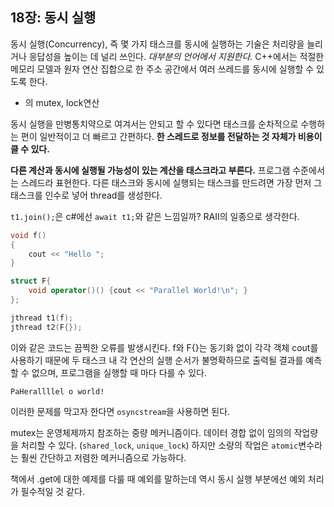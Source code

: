 ## 18장: 동시 실행

동시 실행(Concurrency), 즉 몇 가지 태스크를 동시에 실행하는 기술은 처리량을 늘리거나 응답성을 높이는 데 널리 쓰인다. *대부분의 언어에서 지원한다.* C++에서는 적절한 메모리 모델과 원자 연산 집합으로 한 주소 공간에서 여러 쓰레드를 동시에 실행할 수 있도록 한다.

- <thread>의 mutex, lock연산

동시 실행을 만병통치약으로 여겨서는 안되고 할 수 있다면 태스크를 순차적으로 수행하는 편이 일반적이고 더 빠르고 간편하다. **한 스레드로 정보를 전달하는 것 자체가 비용이 클 수 있다.**

**다른 계산과 동시에 실행될 가능성이 있는 계산을 태스크라고 부른다.** 프로그램 수준에서는 스레드라 표현한다. 다른 태스크와 동시에 실행되는 태스크를 만드려면 가장 먼저 그 태스크를 인수로 넣어 thread를 생성한다.

`t1.join();`은 c#에선 `await t1;`와 같은 느낌일까? RAII의 일종으로 생각한다.

```c++
void f()
{
    cout << "Hello ";
}

struct F{
    void operator()() {cout << "Parallel World!\n"; }
};

jthread t1(f);
jthread t2(F{});
```

이와 같은 코드는 끔찍한 오류를 발생시킨다. f와 F{}는 동기화 없이 각각 객체 cout를 사용하기 때문에 두 태스크 내 각 연산의 실행 순서가 불명확하므로 출력될 결과를 예측할 수 없으며, 프로그램을 실행할 때 마다 다를 수 있다.

`PaHerallllel o world!`

이러한 문제를 막고자 한다면 `osyncstream`을 사용하면 된다.

mutex는 운영체제까지 참조하는 중량 메커니즘이다. 데이터 경합 없이 임의의 작업량을 처리할 수 있다. (`shared_lock`, `unique_lock`) 하지만 소량의 작업은 `atomic`변수라는 훨씬 간단하고 저렴한 메커니즘으로 가능하다.

책에서 .get에 대한 예제를 다룰 때 예외를 말하는데 역시 동시 실행 부분에선 예외 처리가 필수적일 것 같다.
